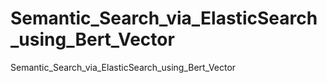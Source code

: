 # Semantic_Search_via_ElasticSearch_using_Bert_Vector
Semantic_Search_via_ElasticSearch_using_Bert_Vector
